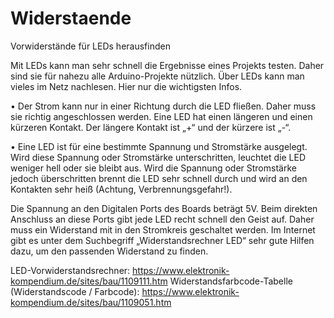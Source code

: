 # Widerstaende
Vorwiderstände für LEDs herausfinden


Mit LEDs kann man sehr schnell die Ergebnisse eines Projekts testen. Daher sind sie für nahezu alle Arduino-Projekte nützlich. Über LEDs kann man vieles im Netz nachlesen. Hier nur die wichtigsten Infos.

•	Der Strom kann nur in einer Richtung durch die LED fließen. Daher muss sie richtig angeschlossen werden. Eine LED hat einen längeren und einen kürzeren Kontakt. Der längere Kontakt ist „+“ und der kürzere ist „-“.

•	Eine LED ist für eine bestimmte Spannung und Stromstärke ausgelegt. Wird diese Spannung oder Stromstärke unterschritten, leuchtet die LED weniger hell oder sie bleibt aus. Wird die Spannung oder Stromstärke jedoch überschritten brennt die LED sehr schnell durch und wird an den Kontakten sehr heiß (Achtung, Verbrennungsgefahr!).


Die Spannung an den Digitalen Ports des Boards beträgt 5V. Beim direkten Anschluss an diese Ports gibt jede LED recht schnell den Geist auf. Daher muss ein Widerstand mit in den Stromkreis geschaltet werden. Im Internet gibt es unter dem Suchbegriff „Widerstandsrechner LED“ sehr gute Hilfen dazu, um den passenden Widerstand zu finden.


LED-Vorwiderstandsrechner: https://www.elektronik-kompendium.de/sites/bau/1109111.htm
Widerstandsfarbcode-Tabelle (Widerstandscode / Farbcode): https://www.elektronik-kompendium.de/sites/bau/1109051.htm
